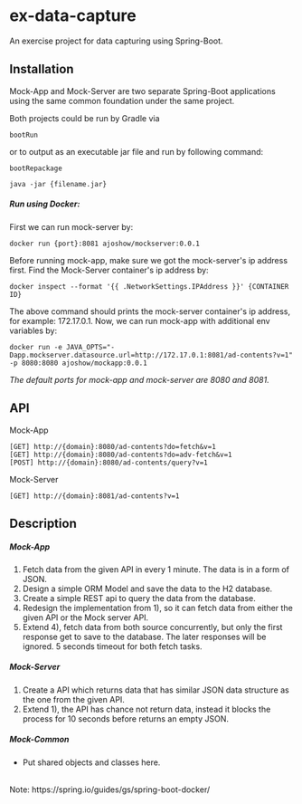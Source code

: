 # ex-data-capture
An exercise project for data capturing using Spring-Boot.

## Installation

Mock-App and Mock-Server are two separate Spring-Boot applications 
using the same common foundation under the same project.
 
Both projects could be run by Gradle via 
```
bootRun
```

or to output as an executable jar file and run by following command: 
```
bootRepackage
```

```
java -jar {filename.jar} 
```

##### Run using Docker:
First we can run mock-server by:
```
docker run {port}:8081 ajoshow/mockserver:0.0.1 
```
Before running mock-app, make sure we got the mock-server's ip address first.
Find the Mock-Server container's ip address by:  
```
docker inspect --format '{{ .NetworkSettings.IPAddress }}' {CONTAINER ID}
```
The above command should prints the mock-server container's ip address, for example: 172.17.0.1. 
Now, we can run mock-app with additional env variables by:

```
docker run -e JAVA_OPTS="-Dapp.mockserver.datasource.url=http://172.17.0.1:8081/ad-contents?v=1" -p 8080:8080 ajoshow/mockapp:0.0.1
```

*The default ports for mock-app and mock-server are 8080 and 8081.*

## API
Mock-App
```
[GET] http://{domain}:8080/ad-contents?do=fetch&v=1
[GET] http://{domain}:8080/ad-contents?do=adv-fetch&v=1
[POST] http://{domain}:8080/ad-contents/query?v=1
```
Mock-Server
```
[GET] http://{domain}:8081/ad-contents?v=1
```

## Description  
##### Mock-App

1. Fetch data from the given API in every 1 minute. The data is in a form of JSON.
2. Design a simple ORM Model and save the data to the H2 database.
3. Create a simple REST api to query the data from the database.
4. Redesign the implementation from 1), so it can fetch data from either the given API or the Mock server API.
5. Extend 4), fetch data from both source concurrently, but only the first response get to save to the database. The later responses will be ignored. 5 seconds timeout for both fetch tasks.  


##### Mock-Server

1. Create a API which returns data that has similar JSON data structure as the one from the given API.
2. Extend 1), the API has chance not return data, instead it blocks the process for 10 seconds before returns an empty JSON. 


##### Mock-Common

- Put shared objects and classes here. 
 
<br />
Note: https://spring.io/guides/gs/spring-boot-docker/